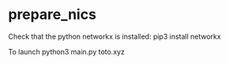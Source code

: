 # prepare_nics
Check that the python networkx is installed:
pip3 install networkx

To launch 
python3 main.py toto.xyz 
